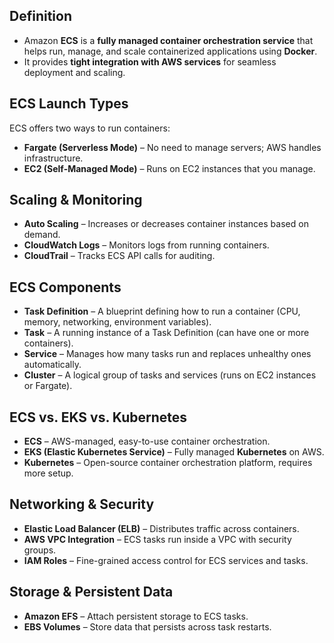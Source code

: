 ## **Definition**

- Amazon **ECS** is a **fully managed container orchestration service** that helps run, manage, and scale containerized applications using **Docker**.  
- It provides **tight integration with AWS services** for seamless deployment and scaling.

## **ECS Launch Types**

ECS offers two ways to run containers:  

- **Fargate (Serverless Mode)** – No need to manage servers; AWS handles infrastructure.  
- **EC2 (Self-Managed Mode)** – Runs on EC2 instances that you manage.

## **Scaling & Monitoring**

- **Auto Scaling** – Increases or decreases container instances based on demand.  
- **CloudWatch Logs** – Monitors logs from running containers.  
- **CloudTrail** – Tracks ECS API calls for auditing.

## **ECS Components**

- **Task Definition** – A blueprint defining how to run a container (CPU, memory, networking, environment variables).  
- **Task** – A running instance of a Task Definition (can have one or more containers).  
- **Service** – Manages how many tasks run and replaces unhealthy ones automatically.  
- **Cluster** – A logical group of tasks and services (runs on EC2 instances or Fargate).

## **ECS vs. EKS vs. Kubernetes**

- **ECS** – AWS-managed, easy-to-use container orchestration.  
- **EKS (Elastic Kubernetes Service)** – Fully managed **Kubernetes** on AWS.  
- **Kubernetes** – Open-source container orchestration platform, requires more setup.

## **Networking & Security**

- **Elastic Load Balancer (ELB)** – Distributes traffic across containers.  
- **AWS VPC Integration** – ECS tasks run inside a VPC with security groups.  
- **IAM Roles** – Fine-grained access control for ECS services and tasks.

## **Storage & Persistent Data**

- **Amazon EFS** – Attach persistent storage to ECS tasks.  
- **EBS Volumes** – Store data that persists across task restarts.
